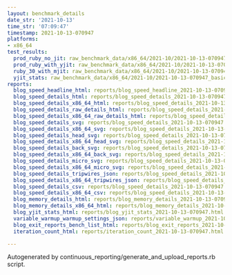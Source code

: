 ```yaml
---
layout: benchmark_details
date_str: '2021-10-13'
time_str: '07:09:47'
timestamp: 2021-10-13-070947
platforms:
- x86_64
test_results:
  prod_ruby_no_jit: raw_benchmark_data/x86_64/2021-10/2021-10-13-070947_basic_benchmark_prod_ruby_no_jit.json
  prod_ruby_with_yjit: raw_benchmark_data/x86_64/2021-10/2021-10-13-070947_basic_benchmark_prod_ruby_with_yjit.json
  ruby_30_with_mjit: raw_benchmark_data/x86_64/2021-10/2021-10-13-070947_basic_benchmark_ruby_30_with_mjit.json
  yjit_stats: raw_benchmark_data/x86_64/2021-10/2021-10-13-070947_basic_benchmark_yjit_stats.json
reports:
  blog_speed_headline_html: reports/blog_speed_headline_2021-10-13-070947.html
  blog_speed_details_html: reports/blog_speed_details_2021-10-13-070947.html
  blog_speed_details_x86_64_html: reports/blog_speed_details_2021-10-13-070947.x86_64.html
  blog_speed_details_raw_details_html: reports/blog_speed_details_2021-10-13-070947.raw_details.html
  blog_speed_details_x86_64_raw_details_html: reports/blog_speed_details_2021-10-13-070947.x86_64.raw_details.html
  blog_speed_details_svg: reports/blog_speed_details_2021-10-13-070947.svg
  blog_speed_details_x86_64_svg: reports/blog_speed_details_2021-10-13-070947.x86_64.svg
  blog_speed_details_head_svg: reports/blog_speed_details_2021-10-13-070947.head.svg
  blog_speed_details_x86_64_head_svg: reports/blog_speed_details_2021-10-13-070947.x86_64.head.svg
  blog_speed_details_back_svg: reports/blog_speed_details_2021-10-13-070947.back.svg
  blog_speed_details_x86_64_back_svg: reports/blog_speed_details_2021-10-13-070947.x86_64.back.svg
  blog_speed_details_micro_svg: reports/blog_speed_details_2021-10-13-070947.micro.svg
  blog_speed_details_x86_64_micro_svg: reports/blog_speed_details_2021-10-13-070947.x86_64.micro.svg
  blog_speed_details_tripwires_json: reports/blog_speed_details_2021-10-13-070947.tripwires.json
  blog_speed_details_x86_64_tripwires_json: reports/blog_speed_details_2021-10-13-070947.x86_64.tripwires.json
  blog_speed_details_csv: reports/blog_speed_details_2021-10-13-070947.csv
  blog_speed_details_x86_64_csv: reports/blog_speed_details_2021-10-13-070947.x86_64.csv
  blog_memory_details_html: reports/blog_memory_details_2021-10-13-070947.html
  blog_memory_details_x86_64_html: reports/blog_memory_details_2021-10-13-070947.x86_64.html
  blog_yjit_stats_html: reports/blog_yjit_stats_2021-10-13-070947.html
  variable_warmup_warmup_settings_json: reports/variable_warmup_2021-10-13-070947.warmup_settings.json
  blog_exit_reports_bench_list_html: reports/blog_exit_reports_2021-10-13-070947.bench_list.html
  iteration_count_html: reports/iteration_count_2021-10-13-070947.html

---
```

Autogenerated by continuous_reporting/generate_and_upload_reports.rb script.
